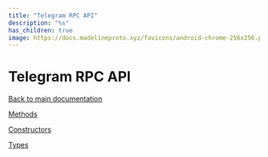 ```yaml
---
title: "Telegram RPC API"
description: "%s"
has_children: true
image: https://docs.madelineproto.xyz/favicons/android-chrome-256x256.png
---
```

# Telegram RPC API

[Back to main documentation](..)  


[Methods](methods/)

[Constructors](constructors/)

[Types](types/)
